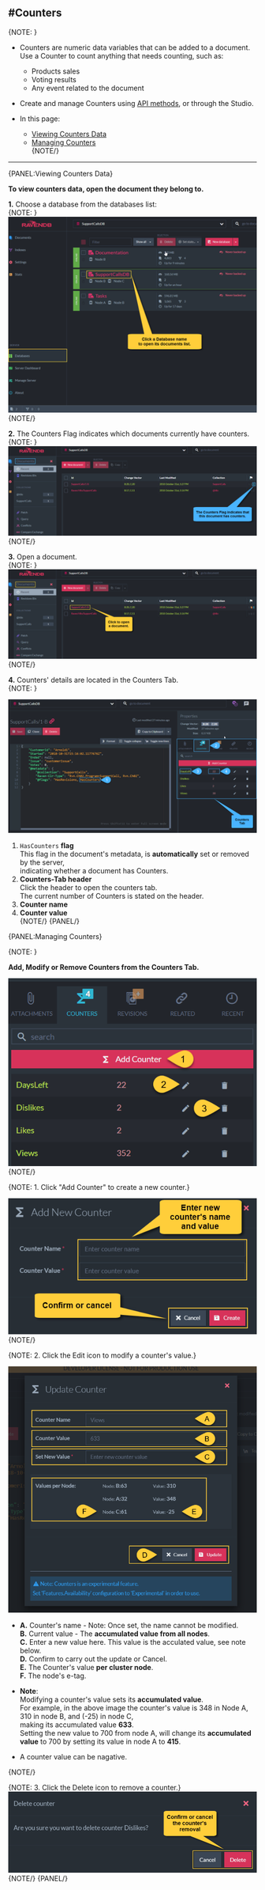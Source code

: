 ﻿#Counters
---

{NOTE: }

* Counters are numeric data variables that can be added to a document.  
  Use a Counter to count anything that needs counting, such as:
   * Products sales  
   * Voting results  
   * Any event related to the document  

* Create and manage Counters using [API methods](../../../../../../client-api/session/counters/counters-overview), or through the Studio.  

* In this page:  
  * [Viewing Counters Data](../../../../../../studio/database/documents/document-view/additional-features/counters/counters#viewing-counters-data)  
  * [Managing Counters](../../../../../../studio/database/documents/document-view/additional-features/counters/counters#managing-counters)  
{NOTE/}

---

{PANEL:Viewing Counters Data}

**To view counters data, open the document they belong to.**

**1.** Choose a database from the databases list:  
{NOTE: }
![Figure 1. Choose a database](images/counters-1-DBs-list.png)
{NOTE/}

**2.** The Counters Flag indicates which documents currently have counters.  
{NOTE: }
![Figure 2. A documents' Counters flag](images/counters-2-documents-list-counters-flag.png)
{NOTE/}

**3.** Open a document.  
{NOTE: }
![Figure 3. Choose a document whose counters you want to review or manage](images/counters-3-documents-list.png)
{NOTE/}

**4.** Counters' details are located in the Counters Tab.  
{NOTE: }

![Figure 4. A document's counters information](images/counters-4-document-view.png)
<br/>

1. `HasCounters` **flag**  
    This flag in the document's metadata, is **automatically** set or removed by the server,  
    indicating whether a document has Counters.  
2. **Counters-Tab header**  
   Click the header to open the counters tab.  
   The current number of Counters is stated on the header.  
3. **Counter name**  
4. **Counter value**  
{NOTE/}
{PANEL/}

{PANEL:Managing Counters}

{NOTE: }

**Add, Modify or Remove Counters from the Counters Tab.**

![Figure 5. Counter management controls](images/counters-5-management-controls.png)
{NOTE/}

{NOTE: 1. Click "Add Counter" to create a new counter.}

![Figure 6. Add a new counter](images/counters-6-add-new-counter.png)  
{NOTE/}

{NOTE: 2. Click the Edit icon to modify a counter's value.}

![Figure 7. Modify counter value](images/counters-7-modify-counter-value.png)  

* 
  **A.** Counter's name - Note: Once set, the name cannot be modified.  
  **B.** Current value - The **accumulated value from all nodes**.  
  **C.** Enter a new value here. This value is the acculated value, see note below.  
  **D.** Confirm to carry out the update or Cancel.  
  **E.** The Counter's value **per cluster node**.  
  **F.** The node's e-tag.  


* **Note**:  
  Modifying a counter's value sets its **accumulated value**.  
  For example, in the above image the counter's value is 348 in Node A, 310 in node B, and (-25) in node C,  
  making its accumulated value **633**.  
  Setting the new value to 700 from node A, will change its **accumulated value** to 700 by setting its value in node A to **415**.  

* A counter value can be nagative.  

{NOTE/}

{NOTE: 3. Click the Delete icon to remove a counter.}
![Figure 8. Delete a counter](images/counters-8-delete-counter.png)
{NOTE/}
{PANEL/}
